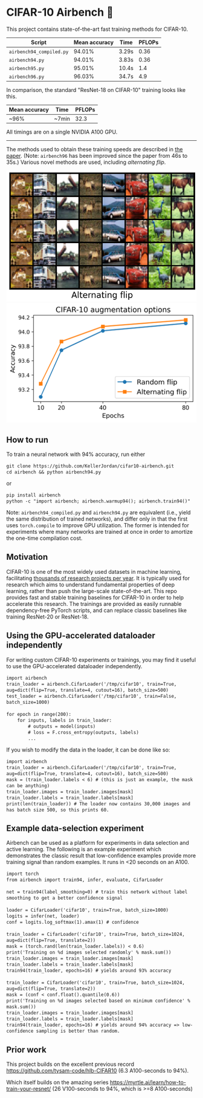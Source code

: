 # CIFAR-10 Airbench 💨

This project contains state-of-the-art fast training methods for CIFAR-10.

| Script | Mean accuracy | Time | PFLOPs |
| - | - | - | - |
| `airbench94_compiled.py` | 94.01% | 3.29s | 0.36 |
| `airbench94.py` | 94.01% | 3.83s | 0.36 |
| `airbench95.py` | 95.01% | 10.4s | 1.4 |
| `airbench96.py` | 96.03% | 34.7s | 4.9 |

In comparison, the standard "ResNet-18 on CIFAR-10" training looks like this.

| Mean accuracy | Time | PFLOPs |
| - | - | - |
| ~96% | ~7min | 32.3 |

All timings are on a single NVIDIA A100 GPU.

---

The methods used to obtain these training speeds are described in [the paper](https://arxiv.org/abs/2404.00498).
(Note: `airbench96` has been improved since the paper from 46s to 35s.)
Various novel methods are used, including *alternating flip*.

![alt](img/alternating_flip.png)
![curve](img/airbench94_intro.png)

## How to run

To train a neural network with 94% accuracy, run either

```
git clone https://github.com/KellerJordan/cifar10-airbench.git
cd airbench && python airbench94.py
```

or

```
pip install airbench
python -c "import airbench; airbench.warmup94(); airbench.train94()"
```

Note: `airbench94_compiled.py` and `airbench94.py` are equivalent (i.e., yield the same distribution of trained networks), and differ only in that the first uses `torch.compile` to improve GPU utilization. The former is intended for experiments where many networks are trained at once in order to amortize the one-time compilation cost.

## Motivation

CIFAR-10 is one of the most widely used datasets in machine learning, facilitating [thousands of research projects per year](https://paperswithcode.com/dataset/cifar-10). 
It is typically used for research which aims to understand fundamental properties of deep learning, rather than push the large-scale state-of-the-art.
This repo provides fast and stable training baselines for CIFAR-10 in order to help accelerate this research.
The trainings are provided as easily runnable dependency-free PyTorch scripts, and can replace classic baselines like training ResNet-20 or ResNet-18.


## Using the GPU-accelerated dataloader independently

For writing custom CIFAR-10 experiments or trainings, you may find it useful to use the GPU-accelerated dataloader independently.
```
import airbench
train_loader = airbench.CifarLoader('/tmp/cifar10', train=True, aug=dict(flip=True, translate=4, cutout=16), batch_size=500)
test_loader = airbench.CifarLoader('/tmp/cifar10', train=False, batch_size=1000)

for epoch in range(200):
    for inputs, labels in train_loader:
        # outputs = model(inputs)
        # loss = F.cross_entropy(outputs, labels)
        ...
```

If you wish to modify the data in the loader, it can be done like so:
```
import airbench
train_loader = airbench.CifarLoader('/tmp/cifar10', train=True, aug=dict(flip=True, translate=4, cutout=16), batch_size=500)
mask = (train_loader.labels < 6) # (this is just an example, the mask can be anything)
train_loader.images = train_loader.images[mask]
train_loader.labels = train_loader.labels[mask]
print(len(train_loader)) # The loader now contains 30,000 images and has batch size 500, so this prints 60.
```

## Example data-selection experiment

Airbench can be used as a platform for experiments in data selection and active learning.
The following is an example experiment which demonstrates the classic result that low-confidence examples provide more training signal than random examples.
It runs in <20 seconds on an A100.

```
import torch
from airbench import train94, infer, evaluate, CifarLoader

net = train94(label_smoothing=0) # train this network without label smoothing to get a better confidence signal

loader = CifarLoader('cifar10', train=True, batch_size=1000)
logits = infer(net, loader)
conf = logits.log_softmax(1).amax(1) # confidence

train_loader = CifarLoader('cifar10', train=True, batch_size=1024, aug=dict(flip=True, translate=2))
mask = (torch.rand(len(train_loader.labels)) < 0.6)
print('Training on %d images selected randomly' % mask.sum())
train_loader.images = train_loader.images[mask]
train_loader.labels = train_loader.labels[mask]
train94(train_loader, epochs=16) # yields around 93% accuracy

train_loader = CifarLoader('cifar10', train=True, batch_size=1024, aug=dict(flip=True, translate=2))
mask = (conf < conf.float().quantile(0.6))
print('Training on %d images selected based on minimum confidence' % mask.sum())
train_loader.images = train_loader.images[mask]
train_loader.labels = train_loader.labels[mask]
train94(train_loader, epochs=16) # yields around 94% accuracy => low-confidence sampling is better than random.
```

## Prior work

This project builds on the excellent previous record https://github.com/tysam-code/hlb-CIFAR10 (6.3 A100-seconds to 94%).

Which itself builds on the amazing series https://myrtle.ai/learn/how-to-train-your-resnet/ (26 V100-seconds to 94%, which is >=8 A100-seconds)

